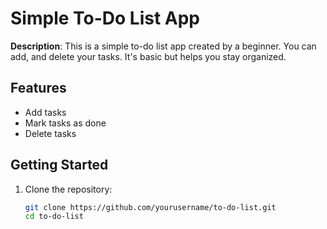 # Simple To-Do List App

**Description**: 
This is a simple to-do list app created by a beginner. You can add, and delete your tasks. It's basic but helps you stay organized.

## Features
- Add tasks
- Mark tasks as done
- Delete tasks

## Getting Started
1. Clone the repository:
   ```bash
   git clone https://github.com/yourusername/to-do-list.git
   cd to-do-list
